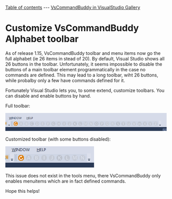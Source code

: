 [Table of contents](_toc.md) --- [VsCommandBuddy in VisualStudio Gallery](http://visualstudiogallery.msdn.microsoft.com/f5da988e-2ec1-4061-a569-46d09733c668) 
# Customize VsCommandBuddy Alphabet toolbar

As of release 1.15, VsCommandBuddy toolbar and menu items now go the full alphabet (ie 26 items in stead of 20). 
By default, Visual Studio shows all 26 buttons in the toolbar. Unfortunately, it seems impossible to disable the buttons of a main toolbar element programmatically in the case no commands are defined. 
This may lead to a long toolbar, wiht 26 buttons, while probalby only a few have commands defined for it.

Fortunately Visual Studio lets you, to some extend, customize toolbars. You can disable and enable buttons by hand.

Full toolbar:

![Full VsCommandBuddy Toolbar](../images/vscommanbuddytoolbar_atoz.png)

Customized toolbar (with some buttons disabled):

![Customized VsCommandBuddy Toolbar](../images/vscommanbuddytoolbar_abijklmn.png)

This issue does not exist in the tools menu, there VsCommandBuddy only enables menuitems which are in fact defined commands.

Hope this helps!



